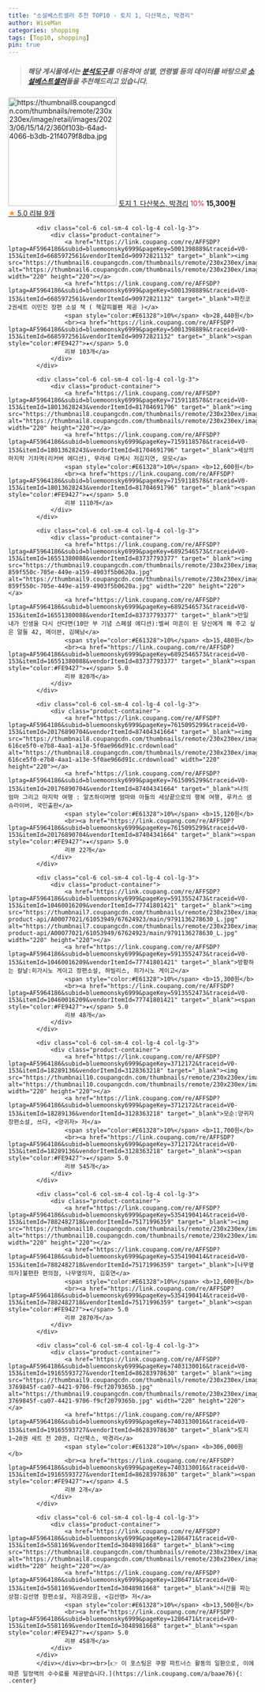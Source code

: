 ```yaml
---
title: "소설베스트셀러 추천 TOP10 - 토지 1, 다산북스, 박경리"
author: WiseMan
categories: shopping
tags: [Top10, shopping]
pin: true
---
```


> ##### 해당 게시물에서는 [**분석도구**](https://itemscout.io/)를 이용하여 **성별**, **연령별** 등의 데이터를 바탕으로 [**소설베스트셀러**](https://link.coupang.com/a/baae76)들을 추천해드리고 있습니다.
<div class="container"><div class="row">
            <div class="col-6 col-sm-4 col-lg-4 col-lg-3">
                <div class="product-container">
                    <a href="https://link.coupang.com/re/AFFSDP?lptag=AF5964186&subid=bluemoonsky6999&pageKey=7403129970&traceid=V0-153&itemId=19165593581&vendorItemId=86283978493" target="_blank"><img src="https://thumbnail8.coupangcdn.com/thumbnails/remote/230x230ex/image/retail/images/2023/06/15/14/2/360f103b-64ad-4066-b3db-21f4079f8dba.jpg" alt="https://thumbnail8.coupangcdn.com/thumbnails/remote/230x230ex/image/retail/images/2023/06/15/14/2/360f103b-64ad-4066-b3db-21f4079f8dba.jpg" width="220" height="220"></a>
                    <a href="https://link.coupang.com/re/AFFSDP?lptag=AF5964186&subid=bluemoonsky6999&pageKey=7403129970&traceid=V0-153&itemId=19165593581&vendorItemId=86283978493" target="_blank">토지 1, 다산북스, 박경리</a>
                    <span style="color:#E61328">10%</span> <b>15,300원</b>
                    <br><a href="https://link.coupang.com/re/AFFSDP?lptag=AF5964186&subid=bluemoonsky6999&pageKey=7403129970&traceid=V0-153&itemId=19165593581&vendorItemId=86283978493" target="_blank"><span style="color:#FE9427">★</span> 5.0
                    리뷰 9개</a>
                </div>
            </div>
            
            <div class="col-6 col-sm-4 col-lg-4 col-lg-3">
                <div class="product-container">
                    <a href="https://link.coupang.com/re/AFFSDP?lptag=AF5964186&subid=bluemoonsky6999&pageKey=5001398889&traceid=V0-153&itemId=6685972561&vendorItemId=90972821132" target="_blank"><img src="https://thumbnail6.coupangcdn.com/thumbnails/remote/230x230ex/image/vendor_inventory/147e/427dbbd30df36d0e69db69c9437cbd6337ce3eb63f109c1bc2808fb8b91a.jpg" alt="https://thumbnail6.coupangcdn.com/thumbnails/remote/230x230ex/image/vendor_inventory/147e/427dbbd30df36d0e69db69c9437cbd6337ce3eb63f109c1bc2808fb8b91a.jpg" width="220" height="220"></a>
                    <a href="https://link.coupang.com/re/AFFSDP?lptag=AF5964186&subid=bluemoonsky6999&pageKey=5001398889&traceid=V0-153&itemId=6685972561&vendorItemId=90972821132" target="_blank">파친코 2권세트 이민진 장편 소설 책 ( 책갈피볼펜 제공 )</a>
                    <span style="color:#E61328">10%</span> <b>28,440원</b>
                    <br><a href="https://link.coupang.com/re/AFFSDP?lptag=AF5964186&subid=bluemoonsky6999&pageKey=5001398889&traceid=V0-153&itemId=6685972561&vendorItemId=90972821132" target="_blank"><span style="color:#FE9427">★</span> 5.0
                    리뷰 103개</a>
                </div>
            </div>
            
            <div class="col-6 col-sm-4 col-lg-4 col-lg-3">
                <div class="product-container">
                    <a href="https://link.coupang.com/re/AFFSDP?lptag=AF5964186&subid=bluemoonsky6999&pageKey=7159118578&traceid=V0-153&itemId=18013628243&vendorItemId=81704691796" target="_blank"><img src="https://thumbnail8.coupangcdn.com/thumbnails/remote/230x230ex/image/0820_amir_esrgan_inf80k_batch_2_max3k/1334/9d1dbdabfa7af1998c937ccb4edd5034e1ce042abfe7f469fc5186b1ecf8.jpg" alt="https://thumbnail8.coupangcdn.com/thumbnails/remote/230x230ex/image/0820_amir_esrgan_inf80k_batch_2_max3k/1334/9d1dbdabfa7af1998c937ccb4edd5034e1ce042abfe7f469fc5186b1ecf8.jpg" width="220" height="220"></a>
                    <a href="https://link.coupang.com/re/AFFSDP?lptag=AF5964186&subid=bluemoonsky6999&pageKey=7159118578&traceid=V0-153&itemId=18013628243&vendorItemId=81704691796" target="_blank">세상의 마지막 기차역(리커버 에디션), 무라세 다케시 저김지연, 모모</a>
                    <span style="color:#E61328">10%</span> <b>12,600원</b>
                    <br><a href="https://link.coupang.com/re/AFFSDP?lptag=AF5964186&subid=bluemoonsky6999&pageKey=7159118578&traceid=V0-153&itemId=18013628243&vendorItemId=81704691796" target="_blank"><span style="color:#FE9427">★</span> 5.0
                    리뷰 1110개</a>
                </div>
            </div>
            
            <div class="col-6 col-sm-4 col-lg-4 col-lg-3">
                <div class="product-container">
                    <a href="https://link.coupang.com/re/AFFSDP?lptag=AF5964186&subid=bluemoonsky6999&pageKey=6892546573&traceid=V0-153&itemId=16551380088&vendorItemId=83737793377" target="_blank"><img src="https://thumbnail9.coupangcdn.com/thumbnails/remote/230x230ex/image/retail/images/2978195323332451-859f550c-705e-449e-a159-4903f5b0620a.jpg" alt="https://thumbnail9.coupangcdn.com/thumbnails/remote/230x230ex/image/retail/images/2978195323332451-859f550c-705e-449e-a159-4903f5b0620a.jpg" width="220" height="220"></a>
                    <a href="https://link.coupang.com/re/AFFSDP?lptag=AF5964186&subid=bluemoonsky6999&pageKey=6892546573&traceid=V0-153&itemId=16551380088&vendorItemId=83737793377" target="_blank">만일 내가 인생을 다시 산다면(10만 부 기념 스페셜 에디션):벌써 마흔이 된 당신에게 해 주고 싶은 말들 42, 메이븐, 김혜남</a>
                    <span style="color:#E61328">10%</span> <b>15,480원</b>
                    <br><a href="https://link.coupang.com/re/AFFSDP?lptag=AF5964186&subid=bluemoonsky6999&pageKey=6892546573&traceid=V0-153&itemId=16551380088&vendorItemId=83737793377" target="_blank"><span style="color:#FE9427">★</span> 5.0
                    리뷰 820개</a>
                </div>
            </div>
            
            <div class="col-6 col-sm-4 col-lg-4 col-lg-3">
                <div class="product-container">
                    <a href="https://link.coupang.com/re/AFFSDP?lptag=AF5964186&subid=bluemoonsky6999&pageKey=7615095299&traceid=V0-153&itemId=20176890704&vendorItemId=87404341664" target="_blank"><img src="https://thumbnail8.coupangcdn.com/thumbnails/remote/230x230ex/image/retail/images/4951357176360203-616ce5f0-e7b8-4aa1-a13e-5f0ae966d91c.crdownload" alt="https://thumbnail8.coupangcdn.com/thumbnails/remote/230x230ex/image/retail/images/4951357176360203-616ce5f0-e7b8-4aa1-a13e-5f0ae966d91c.crdownload" width="220" height="220"></a>
                    <a href="https://link.coupang.com/re/AFFSDP?lptag=AF5964186&subid=bluemoonsky6999&pageKey=7615095299&traceid=V0-153&itemId=20176890704&vendorItemId=87404341664" target="_blank">나의 엄마 그리고 마지막 여행 : 알츠하이머병 엄마와 아들의 세상끝으로의 행복 여행, 루카스 샘 슈라이버, 국민출판</a>
                    <span style="color:#E61328">10%</span> <b>15,120원</b>
                    <br><a href="https://link.coupang.com/re/AFFSDP?lptag=AF5964186&subid=bluemoonsky6999&pageKey=7615095299&traceid=V0-153&itemId=20176890704&vendorItemId=87404341664" target="_blank"><span style="color:#FE9427">★</span> 5.0
                    리뷰 22개</a>
                </div>
            </div>
            
            <div class="col-6 col-sm-4 col-lg-4 col-lg-3">
                <div class="product-container">
                    <a href="https://link.coupang.com/re/AFFSDP?lptag=AF5964186&subid=bluemoonsky6999&pageKey=5913552473&traceid=V0-153&itemId=10460016209&vendorItemId=77741801421" target="_blank"><img src="https://thumbnail7.coupangcdn.com/thumbnails/remote/230x230ex/image/retail-product-api/A00077021/61053949/67624923/main/9791136278630_L.jpg" alt="https://thumbnail7.coupangcdn.com/thumbnails/remote/230x230ex/image/retail-product-api/A00077021/61053949/67624923/main/9791136278630_L.jpg" width="220" height="220"></a>
                    <a href="https://link.coupang.com/re/AFFSDP?lptag=AF5964186&subid=bluemoonsky6999&pageKey=5913552473&traceid=V0-153&itemId=10460016209&vendorItemId=77741801421" target="_blank">방황하는 칼날:히가시노 게이고 장편소설, 하빌리스, 히가시노 게이고</a>
                    <span style="color:#E61328">10%</span> <b>15,300원</b>
                    <br><a href="https://link.coupang.com/re/AFFSDP?lptag=AF5964186&subid=bluemoonsky6999&pageKey=5913552473&traceid=V0-153&itemId=10460016209&vendorItemId=77741801421" target="_blank"><span style="color:#FE9427">★</span> 5.0
                    리뷰 48개</a>
                </div>
            </div>
            
            <div class="col-6 col-sm-4 col-lg-4 col-lg-3">
                <div class="product-container">
                    <a href="https://link.coupang.com/re/AFFSDP?lptag=AF5964186&subid=bluemoonsky6999&pageKey=3712172&traceid=V0-153&itemId=18289136&vendorItemId=3128363218" target="_blank"><img src="https://thumbnail10.coupangcdn.com/thumbnails/remote/230x230ex/image/0820_amir_esrgan_inf40k_batch_0_max3k/cf61/369c87a86565aadd5783671b534f3d8b91535870c2e6c459826f7860352a.jpg" alt="https://thumbnail10.coupangcdn.com/thumbnails/remote/230x230ex/image/0820_amir_esrgan_inf40k_batch_0_max3k/cf61/369c87a86565aadd5783671b534f3d8b91535870c2e6c459826f7860352a.jpg" width="220" height="220"></a>
                    <a href="https://link.coupang.com/re/AFFSDP?lptag=AF5964186&subid=bluemoonsky6999&pageKey=3712172&traceid=V0-153&itemId=18289136&vendorItemId=3128363218" target="_blank">모순:양귀자 장편소설, 쓰다, <양귀자> 저</a>
                    <span style="color:#E61328">10%</span> <b>11,700원</b>
                    <br><a href="https://link.coupang.com/re/AFFSDP?lptag=AF5964186&subid=bluemoonsky6999&pageKey=3712172&traceid=V0-153&itemId=18289136&vendorItemId=3128363218" target="_blank"><span style="color:#FE9427">★</span> 5.0
                    리뷰 545개</a>
                </div>
            </div>
            
            <div class="col-6 col-sm-4 col-lg-4 col-lg-3">
                <div class="product-container">
                    <a href="https://link.coupang.com/re/AFFSDP?lptag=AF5964186&subid=bluemoonsky6999&pageKey=5354190414&traceid=V0-153&itemId=7882482718&vendorItemId=75171996359" target="_blank"><img src="https://thumbnail10.coupangcdn.com/thumbnails/remote/230x230ex/image/0820_amir_esrgan_inf80k_batch_7_max3k/946d/5886b4ca0351cf8e3a4ca934e4e12476dbb74096ef68e0628be14e9786bf.jpg" alt="https://thumbnail10.coupangcdn.com/thumbnails/remote/230x230ex/image/0820_amir_esrgan_inf80k_batch_7_max3k/946d/5886b4ca0351cf8e3a4ca934e4e12476dbb74096ef68e0628be14e9786bf.jpg" width="220" height="220"></a>
                    <a href="https://link.coupang.com/re/AFFSDP?lptag=AF5964186&subid=bluemoonsky6999&pageKey=5354190414&traceid=V0-153&itemId=7882482718&vendorItemId=75171996359" target="_blank">[나무옆의자]불편한 편의점, 나무옆의자, 김호연</a>
                    <span style="color:#E61328">10%</span> <b>12,600원</b>
                    <br><a href="https://link.coupang.com/re/AFFSDP?lptag=AF5964186&subid=bluemoonsky6999&pageKey=5354190414&traceid=V0-153&itemId=7882482718&vendorItemId=75171996359" target="_blank"><span style="color:#FE9427">★</span> 5.0
                    리뷰 2870개</a>
                </div>
            </div>
            
            <div class="col-6 col-sm-4 col-lg-4 col-lg-3">
                <div class="product-container">
                    <a href="https://link.coupang.com/re/AFFSDP?lptag=AF5964186&subid=bluemoonsky6999&pageKey=7403130016&traceid=V0-153&itemId=19165593727&vendorItemId=86283978630" target="_blank"><img src="https://thumbnail9.coupangcdn.com/thumbnails/remote/230x230ex/image/retail/images/970200479732930-3769845f-ca07-4421-9706-f9cf2079365b.jpg" alt="https://thumbnail9.coupangcdn.com/thumbnails/remote/230x230ex/image/retail/images/970200479732930-3769845f-ca07-4421-9706-f9cf2079365b.jpg" width="220" height="220"></a>
                    <a href="https://link.coupang.com/re/AFFSDP?lptag=AF5964186&subid=bluemoonsky6999&pageKey=7403130016&traceid=V0-153&itemId=19165593727&vendorItemId=86283978630" target="_blank">토지 1~20권 세트 전 20권, 다산북스, 박경리</a>
                    <span style="color:#E61328">10%</span> <b>306,000원</b>
                    <br><a href="https://link.coupang.com/re/AFFSDP?lptag=AF5964186&subid=bluemoonsky6999&pageKey=7403130016&traceid=V0-153&itemId=19165593727&vendorItemId=86283978630" target="_blank"><span style="color:#FE9427">★</span> 4.5
                    리뷰 2개</a>
                </div>
            </div>
            
            <div class="col-6 col-sm-4 col-lg-4 col-lg-3">
                <div class="product-container">
                    <a href="https://link.coupang.com/re/AFFSDP?lptag=AF5964186&subid=bluemoonsky6999&pageKey=1286471&traceid=V0-153&itemId=5581169&vendorItemId=3048981668" target="_blank"><img src="https://thumbnail8.coupangcdn.com/thumbnails/remote/230x230ex/image/vendor_inventory/7484/c6b6fbf1c89a0fc675d6b599ee00578b951b391bea7efa1d0c4c5a3bb4ea.jpg" alt="https://thumbnail8.coupangcdn.com/thumbnails/remote/230x230ex/image/vendor_inventory/7484/c6b6fbf1c89a0fc675d6b599ee00578b951b391bea7efa1d0c4c5a3bb4ea.jpg" width="220" height="220"></a>
                    <a href="https://link.coupang.com/re/AFFSDP?lptag=AF5964186&subid=bluemoonsky6999&pageKey=1286471&traceid=V0-153&itemId=5581169&vendorItemId=3048981668" target="_blank">시간을 파는 상점:김선영 장편소설, 자음과모음, <김선영> 저</a>
                    <span style="color:#E61328">10%</span> <b>13,500원</b>
                    <br><a href="https://link.coupang.com/re/AFFSDP?lptag=AF5964186&subid=bluemoonsky6999&pageKey=1286471&traceid=V0-153&itemId=5581169&vendorItemId=3048981668" target="_blank"><span style="color:#FE9427">★</span> 5.0
                    리뷰 458개</a>
                </div>
            </div>
            </div></div><br><br>[👉 이 포스팅은 쿠팡 파트너스 활동의 일환으로, 이에 따른 일정액의 수수료를 제공받습니다.](https://link.coupang.com/a/baae76){: .center}